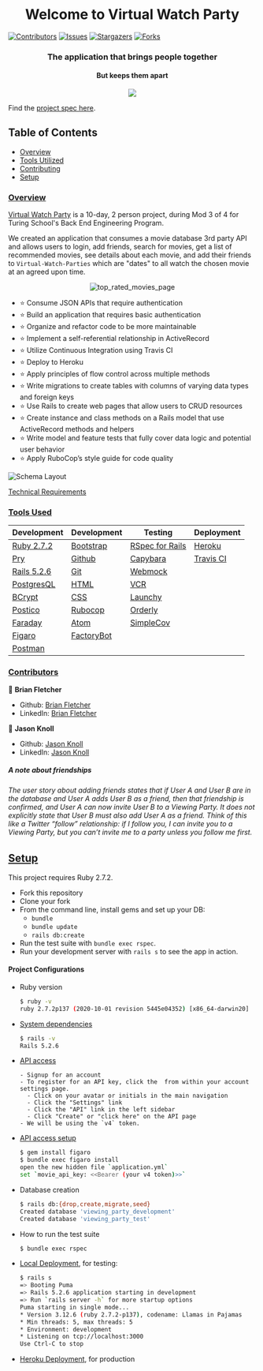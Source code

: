 <h1 align="center">
   Welcome to Virtual Watch Party
</h1>

  [![Contributors][contributors-shield]][contributors-url]
  [![Issues][issues-shield]][issues-url]
  [![Stargazers][stars-shield]][stars-url]
  [![Forks][forks-shield]][forks-url]

<h3 align="center">
  The application that brings people together
</h3>
<h4 align="center">
  But keeps them apart
</h4>
   <p align="center">
      <img src="https://user-images.githubusercontent.com/74567704/131546296-15f81ff9-349e-4e6b-b32d-caa329236a6b.jpg">
   </p>
   
  Find the [project spec here](https://backend.turing.edu/module3/projects/viewing_party/index).
  ## Table of Contents

  - [Overview](#overview)
  - [Tools Utilized](#tools-used)
  - [Contributing](#contributors)
  - [Setup](#setup)

  ### <ins align="center">Overview</ins>

  [Virtual Watch Party](https://virtual-watch-party.herokuapp.com/) is a 10-day, 2 person project, during Mod 3 of 4 for Turing School's Back End Engineering Program.

  We created an application that consumes a movie database 3rd party API and allows users to login, add friends, search for movies, get a list of recommended movies, see details about each movie, and add their friends to `Virtual-Watch-Parties` which are "dates" to all watch the chosen movie at an agreed upon time.

  <p align="center">
    <img src="https://user-images.githubusercontent.com/74567704/131573070-d215df1c-d891-4c49-b0e3-7fe4fd711afc.png" alt="top_rated_movies_page"/>
  </p>

  - ⭐ Consume JSON APIs that require authentication
  - ⭐ Build an application that requires basic authentication
  - ⭐ Organize and refactor code to be more maintainable
  - ⭐ Implement a self-referential relationship in ActiveRecord
  - ⭐ Utilize Continuous Integration using Travis CI
  - ⭐ Deploy to Heroku
  - ⭐ Apply principles of flow control across multiple methods
  - ⭐ Write migrations to create tables with columns of varying data types and foreign keys
  - ⭐ Use Rails to create web pages that allow users to CRUD resources
  - ⭐ Create instance and class methods on a Rails model that use ActiveRecord methods and helpers
  - ⭐ Write model and feature tests that fully cover data logic and potential user behavior
  - ⭐ Apply RuboCop’s style guide for code quality

  ![Schema Layout](https://user-images.githubusercontent.com/74567704/131439838-b4676308-58f6-4471-9b61-760dd16308b7.png)

  [Technical Requirements](https://backend.turing.edu/module3/projects/viewing_party/requirements)

  ### <ins>Tools Used</ins>

  |Development|Development|Testing|Deployment
  |--- |--- |--- |--- |
  |[Ruby 2.7.2](https://www.ruby-lang.org/en/downloads/)|[Bootstrap](https://rubygems.org/gems/bootstrap/versions/4.0.0)|[RSpec for Rails](https://github.com/rspec/rspec-rails)|[Heroku](http://virtual-watch-party.herokuapp.com)|
  |[Pry](https://rubygems.org/gems/pry/versions/0.10.3)|[Github](https://desktop.github.com/)|[Capybara](https://github.com/teamcapybara/capybara)|[Travis CI](https://travis-ci.org/)|
  |[Rails 5.2.6](https://rubygems.org/gems/rails/versions/5.2.6)|[Git](https://git-scm.com/book/en/v2/Getting-Started-First-Time-Git-Setup)|[Webmock](https://github.com/bblimke/webmock)
  |[PostgresQL](https://www.postgresql.org/)|[HTML](https://developer.mozilla.org/en-US/docs/Web/HTML)|[VCR](https://github.com/vcr/vcr)
  |[BCrypt](https://github.com/pyca/bcrypt)|[CSS](https://developer.mozilla.org/en-US/docs/Web/CSS)|[Launchy](https://rubygems.org/gems/launchy/versions/2.4.3)
  |[Postico](https://eggerapps.at/postico/)|[Rubocop](https://rubygems.org/gems/rubocop/versions/0.39.0)|[Orderly](https://github.com/jmondo/orderly)
  |[Faraday](https://github.com/lostisland/faraday)|[Atom](https://atom.io/)|[SimpleCov](https://rubygems.org/gems/simplecov/versions/0.12.0)
  |[Figaro](https://github.com/laserlemon/figaro)|[FactoryBot](https://github.com/thoughtbot/factory_bot)
  |[Postman](https://www.postman.com/product/rest-client/)|
















  ### <ins>Contributors</ins>

  👤  **Brian Fletcher**
  - Github: [Brian Fletcher](https://github.com/bfl3tch)
  - LinkedIn: [Brian Fletcher](https://www.linkedin.com/in/bfl3tch)

  👤  **Jason Knoll**
  - Github: [Jason Knoll](https://github.com/JasonPKnoll)
  - LinkedIn: [Jason Knoll](https://www.linkedin.com/in/jason-p-knoll/)


  <!-- MARKDOWN LINKS & IMAGES -->

  [contributors-shield]: https://img.shields.io/github/contributors/bfl3tch/viewing_party.svg?style=flat-square
  [contributors-url]: https://github.com/bfl3tch/viewing_party/graphs/contributors
  [forks-shield]: https://img.shields.io/github/forks/bfl3tch/viewing_party.svg?style=flat-square
  [forks-url]: https://github.com/bfl3tch/viewing_party/network/members
  [stars-shield]: https://img.shields.io/github/stars/bfl3tch/viewing_party.svg?style=flat-square
  [stars-url]: https://github.com/bfl3tch/viewing_party/stargazers
  [issues-shield]: https://img.shields.io/github/issues/bfl3tch/viewing_party.svg?style=flat-square
  [issues-url]: https://github.com/bfl3tch/viewing_party/issues
  <!--


  # README

  This README would normally document whatever steps are necessary to get the
  application up and running.

  Things you may want to cover:

  * Ruby version

  * System dependencies

  * Configuration

  * Database creation

  * Database initialization

  * How to run the test suite

  * Services (job queues, cache servers, search engines, etc.)

  * Deployment instructions

  * ... -->


  ##### A note about friendships
  ###### The user story about adding friends states that if User A and User B are in the database and User A adds User B as a friend, then that friendship is confirmed, and User A can now invite User B to a Viewing Party. It does not explicitly state that User B must also add User A as a friend. Think of this like a Twitter “follow” relationship: if I follow you, I can invite you to a Viewing Party, but you can’t invite me to a party unless you follow me first.

  ## <ins>Setup</ins>

  This project requires Ruby 2.7.2.

  * Fork this repository
  * Clone your fork
  * From the command line, install gems and set up your DB:
      * `bundle`
      * `bundle update`
      * `rails db:create`
  * Run the test suite with `bundle exec rspec`.
  * Run your development server with `rails s` to see the app in action.

  #### Project Configurations

  * Ruby version
      ```bash
      $ ruby -v
      ruby 2.7.2p137 (2020-10-01 revision 5445e04352) [x86_64-darwin20]
      ```

  * [System dependencies](https://github.com/bfl3tch/viewing_party/blob/main/Gemfile)
      ```bash
      $ rails -v
      Rails 5.2.6
      ```

  * [API access](https://developers.themoviedb.org/3/getting-started/introduction)
      ```visit https://developers.themoviedb.org/3/getting-started/introduction
      - Signup for an account
      - To register for an API key, click the  from within your account settings page.
        - Click on your avatar or initials in the main navigation
        - Click the "Settings" link
        - Click the "API" link in the left sidebar
        - Click "Create" or "click here" on the API page
      - We will be using the `v4` token.
      ```

  * [API access setup](https://github.com/laserlemon/figaro)
      ```bash
      $ gem install figaro
      $ bundle exec figaro install
      open the new hidden file `application.yml`
      set `movie_api_key: <<Bearer (your v4 token)>>`
      ```

  * Database creation
      ```bash
      $ rails db:{drop,create,migrate,seed}
      Created database 'viewing_party_development'
      Created database 'viewing_party_test'
      ```

  * How to run the test suite
      ```bash
      $ bundle exec rspec
      ```

  * [Local Deployment](http://localhost:3000), for testing:
      ```bash
      $ rails s
      => Booting Puma
      => Rails 5.2.6 application starting in development
      => Run `rails server -h` for more startup options
      Puma starting in single mode...
      * Version 3.12.6 (ruby 2.7.2-p137), codename: Llamas in Pajamas
      * Min threads: 5, max threads: 5
      * Environment: development
      * Listening on tcp://localhost:3000
      Use Ctrl-C to stop

      ```

  * [Heroku Deployment](https://virtual-watch-party.herokuapp.com/), for production
